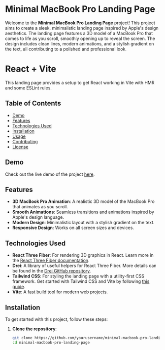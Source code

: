 # Minimal MacBook Pro Landing Page

Welcome to the **Minimal MacBook Pro Landing Page** project! This project aims to create a sleek, minimalistic landing page inspired by Apple's design aesthetics. The landing page features a 3D model of a MacBook Pro that comes to life as you scroll, smoothly opening up to reveal the screen. The design includes clean lines, modern animations, and a stylish gradient on the text, all contributing to a polished and professional look.

# React + Vite
This landing page provides a setup to get React working in Vite with HMR and some ESLint rules.

## Table of Contents

- [Demo](#demo)
- [Features](#features)
- [Technologies Used](#technologies-used)
- [Installation](#installation)
- [Usage](#usage)
- [Contributing](#contributing)
- [License](#license)

## Demo

Check out the live demo of the project [here](#).

## Features

- **3D MacBook Pro Animation**: A realistic 3D model of the MacBook Pro that animates as you scroll.
- **Smooth Animations**: Seamless transitions and animations inspired by Apple's design language.
- **Modern Design**: Minimalistic layout with a stylish gradient on the text.
- **Responsive Design**: Works on all screen sizes and devices.

## Technologies Used

- **React Three Fiber**: For rendering 3D graphics in React. Learn more in the [React Three Fiber documentation](https://r3f.docs.pmnd.rs/getting-started/introduction).
- **Drei**: A library of useful helpers for React Three Fiber. More details can be found in the [Drei GitHub repository](https://github.com/pmndrs/drei).
- **Tailwind CSS**: For styling the landing page with a utility-first CSS framework. Get started with Tailwind CSS and Vite by following [this guide](https://tailwindcss.com/docs/guides/vite).
- **Vite**: A fast build tool for modern web projects.

## Installation

To get started with this project, follow these steps:

1. **Clone the repository**:

   ```bash
   git clone https://github.com/yourusername/minimal-macbook-pro-landing-page.git
   cd minimal-macbook-pro-landing-page